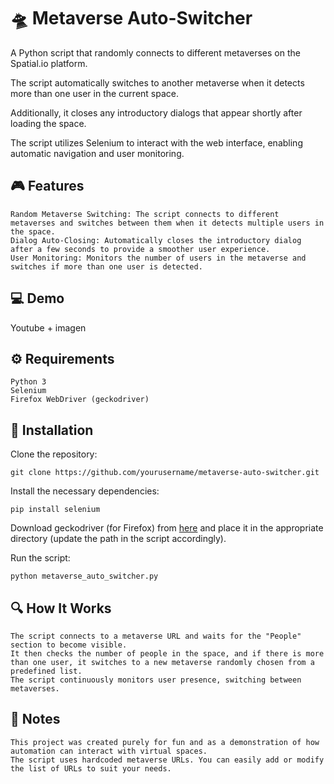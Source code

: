 # 🛸 Metaverse Auto-Switcher

A Python script that randomly connects to different metaverses on the Spatial.io platform. 

The script automatically switches to another metaverse when it detects more than one user in the current space. 

Additionally, it closes any introductory dialogs that appear shortly after loading the space.

The script utilizes Selenium to interact with the web interface, enabling automatic navigation and user monitoring. 

## 🎮 Features

    Random Metaverse Switching: The script connects to different metaverses and switches between them when it detects multiple users in the space.
    Dialog Auto-Closing: Automatically closes the introductory dialog after a few seconds to provide a smoother user experience.
    User Monitoring: Monitors the number of users in the metaverse and switches if more than one user is detected.

## 💻 Demo
Youtube + imagen

## ⚙️ Requirements

    Python 3
    Selenium
    Firefox WebDriver (geckodriver)

## 📝 Installation

Clone the repository:

`git clone https://github.com/yourusername/metaverse-auto-switcher.git`

Install the necessary dependencies:

`pip install selenium`

Download geckodriver (for Firefox) from [here](https://github.com/mozilla/geckodriver/releases) and place it in the appropriate directory (update the path in the script accordingly).

Run the script:

`python metaverse_auto_switcher.py`


## 🔍 How It Works

    The script connects to a metaverse URL and waits for the "People" section to become visible.
    It then checks the number of people in the space, and if there is more than one user, it switches to a new metaverse randomly chosen from a predefined list.
    The script continuously monitors user presence, switching between metaverses.

## 📝 Notes

    This project was created purely for fun and as a demonstration of how automation can interact with virtual spaces.
    The script uses hardcoded metaverse URLs. You can easily add or modify the list of URLs to suit your needs.

